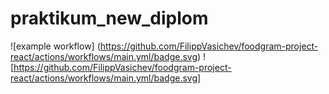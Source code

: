 # praktikum_new_diplom
![example workflow]
(https://github.com/FilippVasichev/foodgram-project-react/actions/workflows/main.yml/badge.svg)
![https://github.com/FilippVasichev/foodgram-project-react/actions/workflows/main.yml/badge.svg]
